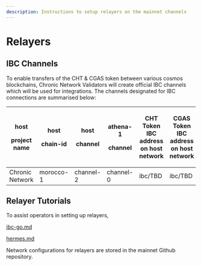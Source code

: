 ```yaml
---
description: Instructions to setup relayers on the mainnet channels
---
```


# Relayers

## IBC Channels

To enable transfers of the CHT & CGAS token between various cosmos blockchains, Chronic Network Validators will create official IBC channels which will be used for integrations. The channels designated for IBC connections are summarised below:

| <p>host</p><p>project name</p> | <p>host</p><p>chain-id</p> | <p>host </p><p>channel</p> | <p>athena-1</p><p>channel</p> | <p>CHT Token<br>IBC address on host network</p>                     | <p>CGAS Token<br>IBC address on host network</p> 
| -------- | -------------------------- | -------------------------- | --------------------------- | -------------------------------------------------------------------- | ----------------- | 
| Chronic Network | morocco-1          | channel-2                        | channel-0                   | ibc/TBD | ibc/TBD |




## Relayer Tutorials

To assist operators in setting up relayers,


[ibc-go.md](ibc-go.md)

[hermes.md](hermes.md)

Network configurations for relayers are stored in the mainnet Github repository.
